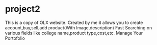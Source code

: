 # project2
This is a copy of OLX website.
Created by me it allows you to create account,buy,sell,add product(With Image,description)
Fast Searching on various fields like college name,product type,cost,etc.
Manage Your Portofolio
